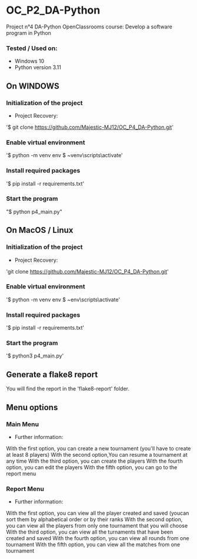 # OC_P2_DA-Python

Project n°4 DA-Python OpenClassrooms course:
Develop a software program in Python

### Tested / Used on:
- Windows 10 
- Python version 3.11


## On WINDOWS

### Initialization of the project

- Project Recovery: 

'$ git clone https://github.com/Majestic-MJ12/OC_P4_DA-Python.git'

### Enable virtual environment

'$ python -m venv env 
$ ~venv\scripts\activate'

### Install required packages

'$ pip install -r requirements.txt'

### Start the program

"$ python p4_main.py"


## On MacOS / Linux

### Initialization of the project

- Project Recovery: 

'git clone https://github.com/Majestic-MJ12/OC_P4_DA-Python.git'

### Enable virtual environment

'$ python -m venv env 
$ ~env\scripts\activate'

### Install required packages

'$ pip install -r requirements.txt'

### Start the program

'$ python3 p4_main.py'


## Generate a flake8 report

You will find the report in the 'flake8-report' folder.


## Menu options

### Main Menu

- Further information:

With the first option, you can create a new tournament (you'll have to create at least 8 players)
With the second option,You can resume a tournament at any time
With the third option, you can create the players
With the fourth option, you can edit the players
With the fifth option, you can go to the report menu

### Report Menu

- Further information:

With the first option, you can view all the player created and saved (youcan sort them by alphabetical order or by their ranks
With the second option, you can view all the players from only one tournament that you will choose
With the third option, you can view all the turnaments that have been created and saved
With the fourth option, you can view all rounds from one tournament
With the fifth option, you can view all the matches from one tournament
